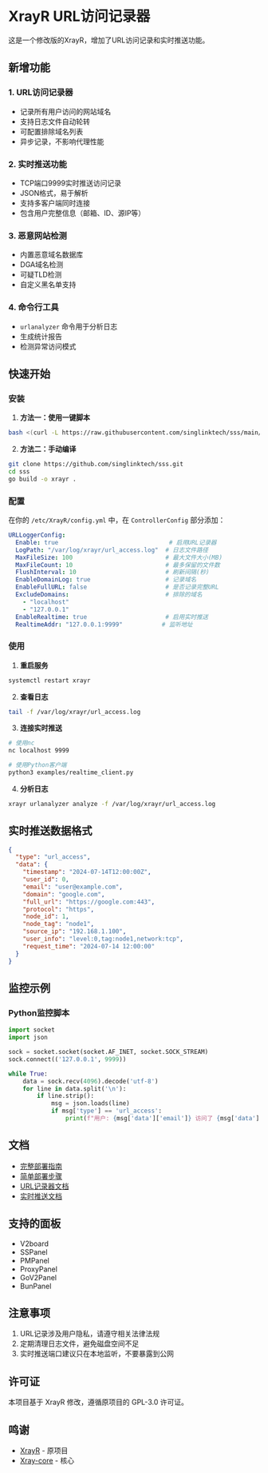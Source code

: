 # XrayR URL访问记录器

这是一个修改版的XrayR，增加了URL访问记录和实时推送功能。

## 新增功能

### 1. URL访问记录器
- 记录所有用户访问的网站域名
- 支持日志文件自动轮转
- 可配置排除域名列表
- 异步记录，不影响代理性能

### 2. 实时推送功能
- TCP端口9999实时推送访问记录
- JSON格式，易于解析
- 支持多客户端同时连接
- 包含用户完整信息（邮箱、ID、源IP等）

### 3. 恶意网站检测
- 内置恶意域名数据库
- DGA域名检测
- 可疑TLD检测
- 自定义黑名单支持

### 4. 命令行工具
- `urlanalyzer` 命令用于分析日志
- 生成统计报告
- 检测异常访问模式

## 快速开始

### 安装

1. **方法一：使用一键脚本**
```bash
bash <(curl -L https://raw.githubusercontent.com/singlinktech/sss/main/ONE_CLICK_INSTALL.sh)
```

2. **方法二：手动编译**
```bash
git clone https://github.com/singlinktech/sss.git
cd sss
go build -o xrayr .
```

### 配置

在你的 `/etc/XrayR/config.yml` 中，在 `ControllerConfig` 部分添加：

```yaml
URLLoggerConfig:
  Enable: true                               # 启用URL记录器
  LogPath: "/var/log/xrayr/url_access.log"  # 日志文件路径
  MaxFileSize: 100                          # 最大文件大小(MB)
  MaxFileCount: 10                          # 最多保留的文件数
  FlushInterval: 10                         # 刷新间隔(秒)
  EnableDomainLog: true                     # 记录域名
  EnableFullURL: false                      # 是否记录完整URL
  ExcludeDomains:                           # 排除的域名
    - "localhost"
    - "127.0.0.1"
  EnableRealtime: true                      # 启用实时推送
  RealtimeAddr: "127.0.0.1:9999"           # 监听地址
```

### 使用

1. **重启服务**
```bash
systemctl restart xrayr
```

2. **查看日志**
```bash
tail -f /var/log/xrayr/url_access.log
```

3. **连接实时推送**
```bash
# 使用nc
nc localhost 9999

# 使用Python客户端
python3 examples/realtime_client.py
```

4. **分析日志**
```bash
xrayr urlanalyzer analyze -f /var/log/xrayr/url_access.log
```

## 实时推送数据格式

```json
{
  "type": "url_access",
  "data": {
    "timestamp": "2024-07-14T12:00:00Z",
    "user_id": 0,
    "email": "user@example.com",
    "domain": "google.com",
    "full_url": "https://google.com:443",
    "protocol": "https",
    "node_id": 1,
    "node_tag": "node1",
    "source_ip": "192.168.1.100",
    "user_info": "level:0,tag:node1,network:tcp",
    "request_time": "2024-07-14 12:00:00"
  }
}
```

## 监控示例

### Python监控脚本
```python
import socket
import json

sock = socket.socket(socket.AF_INET, socket.SOCK_STREAM)
sock.connect(('127.0.0.1', 9999))

while True:
    data = sock.recv(4096).decode('utf-8')
    for line in data.split('\n'):
        if line.strip():
            msg = json.loads(line)
            if msg['type'] == 'url_access':
                print(f"用户: {msg['data']['email']} 访问了 {msg['data']['domain']}")
```

## 文档

- [完整部署指南](DEPLOYMENT_COMPLETE_GUIDE.md)
- [简单部署步骤](SIMPLE_DEPLOYMENT_GUIDE.md)
- [URL记录器文档](docs/URL_ACCESS_LOGGER.md)
- [实时推送文档](docs/URL_ACCESS_LOGGER_REALTIME.md)

## 支持的面板

- V2board
- SSPanel
- PMPanel
- ProxyPanel
- GoV2Panel
- BunPanel

## 注意事项

1. URL记录涉及用户隐私，请遵守相关法律法规
2. 定期清理日志文件，避免磁盘空间不足
3. 实时推送端口建议只在本地监听，不要暴露到公网

## 许可证

本项目基于 XrayR 修改，遵循原项目的 GPL-3.0 许可证。

## 鸣谢

- [XrayR](https://github.com/XrayR-project/XrayR) - 原项目
- [Xray-core](https://github.com/XTLS/Xray-core) - 核心 